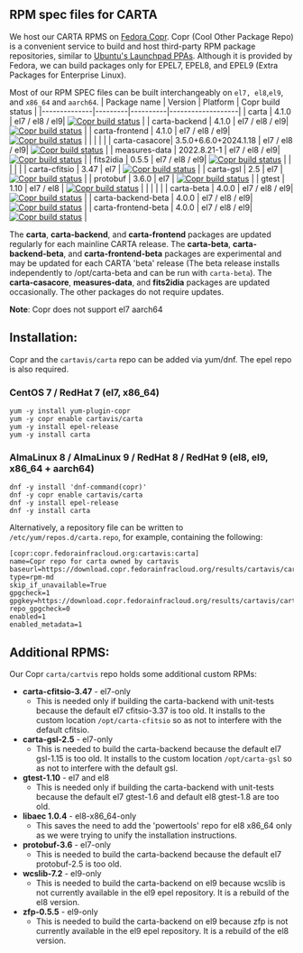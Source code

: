 ## RPM spec files for CARTA

We host our CARTA RPMS on [Fedora Copr](https://copr.fedorainfracloud.org/). Copr (Cool Other Package Repo) is a convenient service to build and host third-party RPM package repositories, similar to [Ubuntu's Launchpad PPAs](https://launchpad.net/ubuntu/+ppas). Although it is provided by Fedora, we can build packages only for EPEL7, EPEL8, and EPEL9 (Extra Packages for Enterprise Linux).

Most of our RPM SPEC files can be built interchangeably on `el7, el8`,`el9`, and `x86_64` and `aarch64`.
| Package name | Version | Platform | Copr build status |
|--------------|---------|----------|-------------------|
| carta | 4.1.0 | el7 / el8 / el9| [![Copr build status](https://copr.fedorainfracloud.org/coprs/cartavis/carta/package/carta/status_image/last_build.png)](https://copr.fedorainfracloud.org/coprs/cartavis/carta/package/carta/) |
| carta-backend | 4.1.0 | el7 / el8 / el9| [![Copr build status](https://copr.fedorainfracloud.org/coprs/cartavis/carta/package/carta-backend/status_image/last_build.png)](https://copr.fedorainfracloud.org/coprs/cartavis/carta/package/carta-backend/) |
| carta-frontend | 4.1.0 | el7 / el8 / el9| [![Copr build status](https://copr.fedorainfracloud.org/coprs/cartavis/carta/package/carta-frontend/status_image/last_build.png)](https://copr.fedorainfracloud.org/coprs/cartavis/carta/package/carta-frontend/) |
| | | |
| carta-casacore| 3.5.0+6.6.0+2024.1.18 | el7 / el8 / el9| [![Copr build status](https://copr.fedorainfracloud.org/coprs/cartavis/carta/package/carta-casacore/status_image/last_build.png)](https://copr.fedorainfracloud.org/coprs/cartavis/carta/package/carta-casacore/) | 
| measures-data | 2022.8.21-1 | el7 / el8 / el9| [![Copr build status](https://copr.fedorainfracloud.org/coprs/cartavis/carta/package/measures-data/status_image/last_build.png)](https://copr.fedorainfracloud.org/coprs/cartavis/carta/package/measures-data/) |
| fits2idia | 0.5.5 | el7 / el8 / el9| [![Copr build status](https://copr.fedorainfracloud.org/coprs/cartavis/carta/package/fits2idia/status_image/last_build.png)](https://copr.fedorainfracloud.org/coprs/cartavis/carta/package/fits2idia/) |
| | | |
| carta-cfitsio | 3.47 | el7 | [![Copr build status](https://copr.fedorainfracloud.org/coprs/cartavis/carta/package/carta-cfitsio/status_image/last_build.png)](https://copr.fedorainfracloud.org/coprs/cartavis/carta/package/carta-cfitsio/) |
| carta-gsl | 2.5 | el7 | [![Copr build status](https://copr.fedorainfracloud.org/coprs/cartavis/carta/package/carta-gsl/status_image/last_build.png)](https://copr.fedorainfracloud.org/coprs/cartavis/carta/package/carta-gsl/) |
| protobuf | 3.6.0 | el7 | [![Copr build status](https://copr.fedorainfracloud.org/coprs/cartavis/carta/package/protobuf/status_image/last_build.png)](https://copr.fedorainfracloud.org/coprs/cartavis/carta/package/protobuf/) |
| gtest | 1.10 | el7 / el8 | [![Copr build status](https://copr.fedorainfracloud.org/coprs/cartavis/carta/package/gtest/status_image/last_build.png)](https://copr.fedorainfracloud.org/coprs/cartavis/carta/package/gtest/) |
| | | |
| carta-beta | 4.0.0 | el7 / el8 / el9| [![Copr build status](https://copr.fedorainfracloud.org/coprs/cartavis/carta/package/carta-beta/status_image/last_build.png)](https://copr.fedorainfracloud.org/coprs/cartavis/carta/package/carta-beta/) |
| carta-backend-beta | 4.0.0 | el7 / el8 / el9| [![Copr build status](https://copr.fedorainfracloud.org/coprs/cartavis/carta/package/carta-backend-beta/status_image/last_build.png)](https://copr.fedorainfracloud.org/coprs/cartavis/carta/package/carta-backend-beta/) |
| carta-frontend-beta | 4.0.0 | el7 / el8 / el9| [![Copr build status](https://copr.fedorainfracloud.org/coprs/cartavis/carta/package/carta-frontend-beta/status_image/last_build.png)](https://copr.fedorainfracloud.org/coprs/cartavis/carta/package/carta-frontend-beta/) |

The **carta**, **carta-backend**, and **carta-frontend** packages are updated regularly for each mainline CARTA release.
The **carta-beta**, **carta-backend-beta**, and **carta-frontend-beta** packages are experimental and may be updated for each CARTA 'beta' release (The beta release installs independently to /opt/carta-beta and can be run with `carta-beta`).
The **carta-casacore**, **measures-data**, and **fits2idia** packages are updated occasionally.
The other packages do not require updates.

 **Note**: Copr does not support el7 aarch64

## Installation:

Copr and the `cartavis/carta` repo can be added via yum/dnf. The epel repo is also required.

### CentOS 7 / RedHat 7 (el7, x86_64)
```
yum -y install yum-plugin-copr
yum -y copr enable cartavis/carta
yum -y install epel-release
yum -y install carta
```
### AlmaLinux 8 / AlmaLinux 9 / RedHat 8 / RedHat 9 (el8, el9, x86_64 + aarch64)
```
dnf -y install 'dnf-command(copr)'
dnf -y copr enable cartavis/carta
dnf -y install epel-release
dnf -y install carta
```

Alternatively, a repository file can be written to `/etc/yum/repos.d/carta.repo`, for example, containing the following:
```
[copr:copr.fedorainfracloud.org:cartavis:carta]
name=Copr repo for carta owned by cartavis
baseurl=https://download.copr.fedorainfracloud.org/results/cartavis/carta/epel-$releasever-$basearch/
type=rpm-md
skip_if_unavailable=True
gpgcheck=1
gpgkey=https://download.copr.fedorainfracloud.org/results/cartavis/carta/pubkey.gpg
repo_gpgcheck=0
enabled=1
enabled_metadata=1
```

## Additional RPMS:

Our Copr `carta/cartvis` repo holds some additional custom RPMs:

-  **carta-cfitsio-3.47** - el7-only
	- This is needed only if building the carta-backend with unit-tests because the default el7 cfitsio-3.37 is too old. It installs to the custom location `/opt/carta-cfitsio` so as not to interfere with the default cfitsio.
- **carta-gsl-2.5** - el7-only
	- This is needed to build the carta-backend because the default el7 gsl-1.15 is too old. It installs to the custom location `/opt/carta-gsl` so as not to interfere with the default gsl.
- **gtest-1.10** - el7 and el8
	- This is needed only if building the carta-backend with unit-tests because the default el7 gtest-1.6 and default el8 gtest-1.8 are too old.
- **libaec 1.0.4** - el8-x86_64-only
	- This saves the need to add the 'powertools' repo for el8 x86_64 only as we were trying to unify the installation instructions.
- **protobuf-3.6** - el7-only
	- This is needed to build the carta-backend because the default el7 protobuf-2.5 is too old.
- **wcslib-7.2** - el9-only
	- This is needed to build the carta-backend on el9 because wcslib is not currently available in the el9 epel repository. It is a rebuild of the el8 version.
- **zfp-0.5.5** - el9-only
	- This is needed to build the carta-backend on el9 because zfp is not currently available in the el9 epel repository. It is a rebuild of the el8 version.
